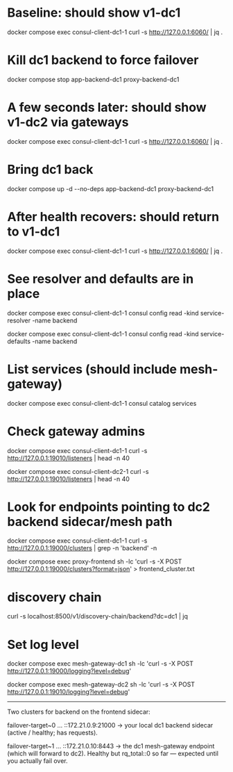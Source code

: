 # Baseline: should show v1-dc1
docker compose exec consul-client-dc1-1 curl -s http://127.0.0.1:6060/ | jq .

# Kill dc1 backend to force failover
docker compose stop app-backend-dc1 proxy-backend-dc1

# A few seconds later: should show v1-dc2 via gateways
docker compose exec consul-client-dc1-1 curl -s http://127.0.0.1:6060/ | jq .

# Bring dc1 back
docker compose up -d --no-deps app-backend-dc1 proxy-backend-dc1
# After health recovers: should return to v1-dc1
docker compose exec consul-client-dc1-1 curl -s http://127.0.0.1:6060/ | jq .

# See resolver and defaults are in place
docker compose exec consul-client-dc1-1 consul config read -kind service-resolver -name backend

docker compose exec consul-client-dc1-1 consul config read -kind service-defaults -name backend

# List services (should include mesh-gateway)
docker compose exec consul-client-dc1-1 consul catalog services

# Check gateway admins
docker compose exec consul-client-dc1-1 curl -s http://127.0.0.1:19010/listeners | head -n 40


docker compose exec consul-client-dc2-1 curl -s http://127.0.0.1:19010/listeners | head -n 40

# Look for endpoints pointing to dc2 backend sidecar/mesh path
docker compose exec consul-client-dc1-1 curl -s http://127.0.0.1:19000/clusters | grep -n 'backend' -n

docker compose exec proxy-frontend sh -lc 'curl -s -X POST http://127.0.0.1:19000/clusters?format=json' > frontend_cluster.txt

# discovery chain

curl -s localhost:8500/v1/discovery-chain/backend?dc=dc1 | jq

#  Set log level

docker compose exec mesh-gateway-dc1 sh -lc 'curl -s -X POST http://127.0.0.1:19000/logging?level=debug'

docker compose exec mesh-gateway-dc2 sh -lc 'curl -s -X POST http://127.0.0.1:19010/logging?level=debug'


-------------------------------------------------
Two clusters for backend on the frontend sidecar:

failover-target~0 … ::172.21.0.9:21000 → your local dc1 backend sidecar (active / healthy; has requests).

failover-target~1 … ::172.21.0.10:8443 → the dc1 mesh-gateway endpoint (which will forward to dc2). Healthy but rq_total::0 so far — expected until you actually fail over.